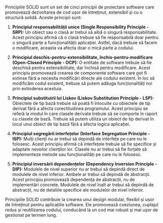 Principiile SOLID sunt un set de cinci principii de proiectare software care promovează dezvoltarea de cod ușor de întreținut, extensibil și cu o structură solidă. Aceste principii sunt:

1. **Principiul responsabilității unice (Single Responsibility Principle - SRP):** Un obiect sau o clasă ar trebui să aibă o singură responsabilitate. Acest principiu afirmă că o clasă trebuie să fie responsabilă doar pentru o singură parte a funcționalității aplicației. Astfel, dacă trebuie să facem o modificare, aceasta va afecta doar o mică parte a codului.

2. **Principiul deschis-pentru-extensibilitate, închis-pentru-modificare (Open-Closed Principle - OCP):** O entitate de software trebuie să fie deschisă pentru extensibilitate, dar închisă pentru modificare. Acest principiu promovează crearea de componente software care pot fi extinse fără a necesita modificări directe ale codului existent. În loc să modificăm codul existent, trebuie să putem adăuga funcționalități noi prin extinderea acestuia.

3. **Principiul substituirii lui Liskov (Liskov Substitution Principle - LSP):** Obiectele de tip bază trebuie să poată fi înlocuite cu obiectele de tip derivat fără a afecta corectitudinea programului. Acest principiu se referă la modul în care clasele derivate trebuie să se comporte în raport cu clasele de bază. Trebuie să putem utiliza un obiect de tip derivat în locul unui obiect de tip bază fără a afecta logica aplicației.

4. **Principiul segregării interfețelor (Interface Segregation Principle - ISP):** Mulți clienți nu ar trebui să depindă de interfețe pe care nu le folosesc. Acest principiu afirmă că interfețele trebuie să fie specifice și adaptate nevoilor clienților lor. Clasele nu ar trebui să fie forțate să implementeze metode sau funcționalități pe care nu le folosesc.

5. **Principiul inversării dependențelor (Dependency Inversion Principle - DIP):** Modulele de nivel superior nu ar trebui să depindă direct de modulele de nivel inferior. Ambele ar trebui să depindă de abstracții. Acest principiu promovează dependența de abstracții, nu de implementări concrete. Modulele de nivel înalt ar trebui să depindă de abstracții, nu de detaliile specifice ale modulelor de nivel inferior.

Principiile SOLID contribuie la crearea unui design modular, flexibil și ușor de întreținut pentru aplicațiile software. Ele promovează coeziunea, cuplajul redus și reutilizarea codului, conducând la un cod mai robust și mai ușor de gestionat pe termen lung.